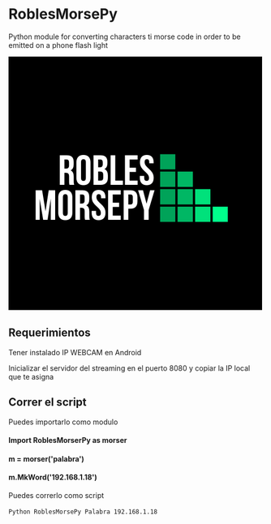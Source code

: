 # RoblesMorsePy
Python module for converting characters ti morse code in order to be emitted on a phone flash light

![Logo](morse.png "Logo")

## Requerimientos

Tener instalado IP WEBCAM en Android

Inicializar el servidor del streaming en el puerto 8080 y copiar la IP local que te asigna


## Correr el script

Puedes importarlo como modulo

#### Import RoblesMorserPy as morser
#### m = morser('palabra')
#### m.MkWord('192.168.1.18') 


Puedes correrlo como script

`Python RoblesMorsePy Palabra 192.168.1.18`




